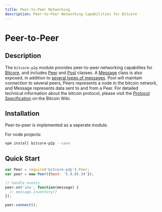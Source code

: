 ```yaml
---
title: Peer-to-Peer Networking
description: Peer-to-Peer Networking Capabilities for Bitcore
---
```

# Peer-to-Peer

## Description

The `bitcore-p2p` module provides peer-to-peer networking capabilites for [Bitcore](https://github.com/bitpay/bitcore), and includes [Peer](peer.md) and [Pool](pool.md) classes. A [Message](messages.md) class is also exposed, in addition to [several types of messages](messages.md). Pool will maintain connection to several peers, Peers represents a node in the bitcoin network, and Message represents data sent to and from a Peer. For detailed technical information about the bitcoin protocol, please visit the [Protocol Specification](https://en.bitcoin.it/wiki/Protocol_specification) on the Bitcoin Wiki.

## Installation

Peer-to-peer is implemented as a seperate module.

For node projects:
```bash
npm install bitcore-p2p --save
```

## Quick Start

```javascript
var Peer = require('bitcore-p2p').Peer;
var peer = new Peer({host: '5.9.85.34'});

// handle events
peer.on('inv', function(message) {
  // message.inventory[]
});

peer.connect();

```
